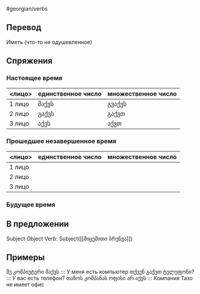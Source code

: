 #georgian/verbs 
## Перевод
Иметь (что-то не одушевленное)
## Спряжения
### Настоящее время
<лицо>|единственное число|множественное число
--------|---------------------|------------------------
1 лицо | მაქვს | გვაქვს
2 лицо | გაქვს | გაქვთ
3 лицо | აქვს | აქვთ
### Прошедшее незавершенное время
<лицо>|единственное число|множественное число
--------|---------------------|------------------------
1 лицо |  | 
2 лицо |  | 
3 лицо |  | 
### Будущее время
## В предложении
Subject Object Verb: Subject([[მიცემითი ბრუნვა]])
## Примеры
მე კომპიუტერი მაქვს ::: У меня есть компьютер
თქვენ გაქვთ ტელეფონი? ::: У вас есть телефон?
თაზოს კომპანას ოფისი არ აქვს ::: Компания Тазо не имеет офис

